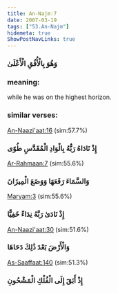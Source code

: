 ```yaml
---
title: An-Najm:7
date: 2007-03-19
tags: ["53.An-Najm"]
hidemeta: true 
ShowPostNavLinks: true 
---
```

### وَهُوَ بِالْأُفُقِ الْأَعْلَىٰ
### meaning: 
while he was on the highest horizon.
### similar verses: 

[An-Naazi'aat:16](/79/16) (sim:57.7%)

### إِذْ نَادَاهُ رَبُّهُ بِالْوَادِ الْمُقَدَّسِ طُوًى

[Ar-Rahmaan:7](/55/7) (sim:55.6%)

### وَالسَّمَاءَ رَفَعَهَا وَوَضَعَ الْمِيزَانَ

[Maryam:3](/19/3) (sim:55.6%)

### إِذْ نَادَىٰ رَبَّهُ نِدَاءً خَفِيًّا

[An-Naazi'aat:30](/79/30) (sim:51.6%)

### وَالْأَرْضَ بَعْدَ ذَٰلِكَ دَحَاهَا

[As-Saaffaat:140](/37/140) (sim:51.3%)

### إِذْ أَبَقَ إِلَى الْفُلْكِ الْمَشْحُونِ
